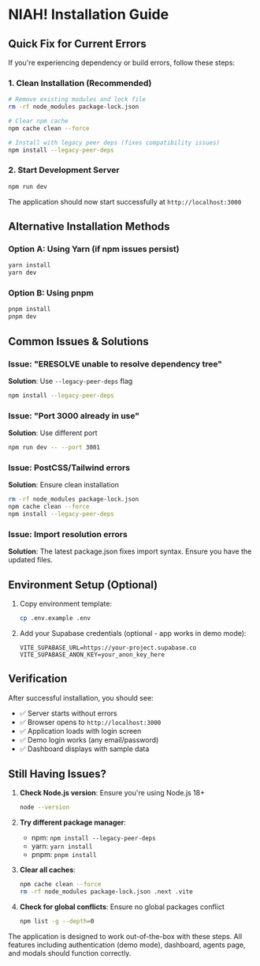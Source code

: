 # NIAH! Installation Guide

## Quick Fix for Current Errors

If you're experiencing dependency or build errors, follow these steps:

### 1. Clean Installation (Recommended)

```bash
# Remove existing modules and lock file
rm -rf node_modules package-lock.json

# Clear npm cache
npm cache clean --force

# Install with legacy peer deps (fixes compatibility issues)
npm install --legacy-peer-deps
```

### 2. Start Development Server

```bash
npm run dev
```

The application should now start successfully at `http://localhost:3000`

## Alternative Installation Methods

### Option A: Using Yarn (if npm issues persist)
```bash
yarn install
yarn dev
```

### Option B: Using pnpm
```bash
pnpm install
pnpm dev
```

## Common Issues & Solutions

### Issue: "ERESOLVE unable to resolve dependency tree"
**Solution**: Use `--legacy-peer-deps` flag
```bash
npm install --legacy-peer-deps
```

### Issue: "Port 3000 already in use"
**Solution**: Use different port
```bash
npm run dev -- --port 3001
```

### Issue: PostCSS/Tailwind errors
**Solution**: Ensure clean installation
```bash
rm -rf node_modules package-lock.json
npm cache clean --force
npm install --legacy-peer-deps
```

### Issue: Import resolution errors
**Solution**: The latest package.json fixes import syntax. Ensure you have the updated files.

## Environment Setup (Optional)

1. Copy environment template:
   ```bash
   cp .env.example .env
   ```

2. Add your Supabase credentials (optional - app works in demo mode):
   ```env
   VITE_SUPABASE_URL=https://your-project.supabase.co
   VITE_SUPABASE_ANON_KEY=your_anon_key_here
   ```

## Verification

After successful installation, you should see:
- ✅ Server starts without errors
- ✅ Browser opens to `http://localhost:3000`
- ✅ Application loads with login screen
- ✅ Demo login works (any email/password)
- ✅ Dashboard displays with sample data

## Still Having Issues?

1. **Check Node.js version**: Ensure you're using Node.js 18+
   ```bash
   node --version
   ```

2. **Try different package manager**: 
   - npm: `npm install --legacy-peer-deps`
   - yarn: `yarn install`
   - pnpm: `pnpm install`

3. **Clear all caches**:
   ```bash
   npm cache clean --force
   rm -rf node_modules package-lock.json .next .vite
   ```

4. **Check for global conflicts**: Ensure no global packages conflict
   ```bash
   npm list -g --depth=0
   ```

The application is designed to work out-of-the-box with these steps. All features including authentication (demo mode), dashboard, agents page, and modals should function correctly.